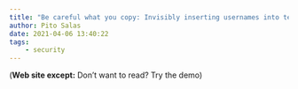 ```yaml
---
title: "Be careful what you copy: Invisibly inserting usernames into text with Zero-Width Characters"
author: Pito Salas
date: 2021-04-06 13:40:22
tags:
    - security
---
```


(**Web site except:** Don’t want to read? Try the demo) 
